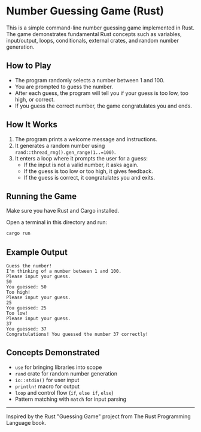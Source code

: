 # Number Guessing Game (Rust)

This is a simple command-line number guessing game implemented in Rust. The game demonstrates fundamental Rust concepts such as variables, input/output, loops, conditionals, external crates, and random number generation.

## How to Play
- The program randomly selects a number between 1 and 100.
- You are prompted to guess the number.
- After each guess, the program will tell you if your guess is too low, too high, or correct.
- If you guess the correct number, the game congratulates you and ends.

## How It Works
1. The program prints a welcome message and instructions.
2. It generates a random number using `rand::thread_rng().gen_range(1..=100)`.
3. It enters a loop where it prompts the user for a guess:
    - If the input is not a valid number, it asks again.
    - If the guess is too low or too high, it gives feedback.
    - If the guess is correct, it congratulates you and exits.

## Running the Game
Make sure you have Rust and Cargo installed.

Open a terminal in this directory and run:

```bash
cargo run
```

## Example Output
```
Guess the number!
I'm thinking of a number between 1 and 100.
Please input your guess.
50
You guessed: 50
Too high!
Please input your guess.
25
You guessed: 25
Too low!
Please input your guess.
37
You guessed: 37
Congratulations! You guessed the number 37 correctly!
```

## Concepts Demonstrated
- `use` for bringing libraries into scope
- `rand` crate for random number generation
- `io::stdin()` for user input
- `println!` macro for output
- `loop` and control flow (`if`, `else if`, `else`)
- Pattern matching with `match` for input parsing

---
Inspired by the Rust "Guessing Game" project from The Rust Programming Language book.
